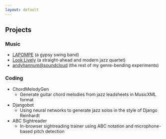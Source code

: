 ```yaml
---
layout: default
---
```


## Projects

### Music
* [LAPOMPE](http://www.lapompeband.com/) (a gypsy swing band)
* [Look Lively](http://www.looklivelyjazz.com/) (a straight-ahead and modern jazz quartet)
* [andyhannum@soundcloud](http://www.soundcloud.com/andyhannum) (the rest of my genre-bending experiments)

### Coding
* ChordMelodyGen
  - Generate guitar chord melodies from jazz leadsheets in MusicXML format
* Djangobot
  - Using neural networks to generate jazz solos in the style of Django Reinhardt
* ABC Sightreader
  - In-browser sightreading trainer using ABC notation and microphone-based pitch detection
